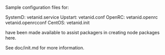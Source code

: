Sample configuration files for:

SystemD: vetanid.service
Upstart: vetanid.conf
OpenRC:  vetanid.openrc
         vetanid.openrcconf
CentOS:  vetanid.init

have been made available to assist packagers in creating node packages here.

See doc/init.md for more information.
